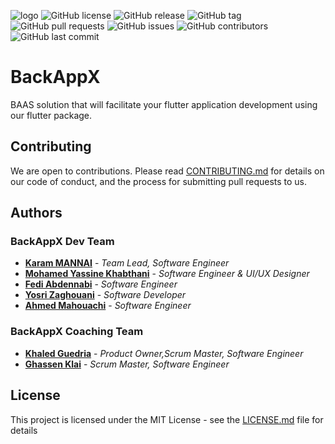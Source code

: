 ![logo](https://github.com/BackAppX/.github/assets/58667227/bae3d1e7-6927-4cb5-b656-64dc775a8532)
![GitHub license](https://img.shields.io/github/license/Naereen/StrapDown.js.svg)
![GitHub release](https://img.shields.io/github/release/Naereen/StrapDown.js.svg)
![GitHub tag](https://img.shields.io/github/tag/Naereen/StrapDown.js.svg)
![GitHub pull requests](https://img.shields.io/github/issues-pr/Naereen/StrapDown.js.svg)
![GitHub issues](https://img.shields.io/github/issues/Naereen/StrapDown.js.svg)
![GitHub contributors](https://img.shields.io/github/contributors/Naereen/StrapDown.js.svg)
![GitHub last commit](https://img.shields.io/github/last-commit/Naereen/StrapDown.js.svg)

# BackAppX
 BAAS solution that will facilitate 
your flutter application development using our flutter package.

## Contributing
We are open to contributions. Please read [CONTRIBUTING.md](CONTRIBUTING.md) for details on our code of conduct,
and the process for submitting pull requests to us.

## Authors
### BackAppX Dev Team
* **[Karam MANNAI]("https://github.com/KvRae")** - *Team Lead, Software Engineer*
* **[Mohamed Yassine Khabthani]("https://github.com/medyassin-khabthani")** - *Software Engineer & UI/UX Designer*
* **[Fedi Abdennabi]("https://github.com/fedi-abdennabi")** - *Software Engineer*
* **[Yosri Zaghouani]("https://github.com/YosriZaghouani21")** - *Software Developer*
* **[Ahmed Mahouachi]("https://github.com/ahmedMahoauchi")** - *Software Engineer*
### BackAppX Coaching Team
* **[Khaled Guedria]("https://github.com/khaledGuedria")** - *Product Owner,Scrum Master, Software Engineer*
* **[Ghassen Klai]("https://github.com/KlaiGhassen")** - *Scrum Master, Software Engineer*


## License
This project is licensed under the MIT License - see the [LICENSE.md](LICENSE.md) file for details

